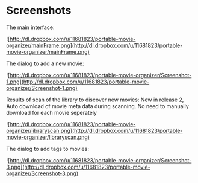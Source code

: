 # Screenshots #

The main interface:

![http://dl.dropbox.com/u/11681823/portable-movie-organizer/mainFrame.png](http://dl.dropbox.com/u/11681823/portable-movie-organizer/mainFrame.png)

The dialog to add a new movie:

![http://dl.dropbox.com/u/11681823/portable-movie-organizer/Screenshot-1.png](http://dl.dropbox.com/u/11681823/portable-movie-organizer/Screenshot-1.png)

Results of scan of the library to discover new movies:
New in release 2, Auto download of movie meta data during scanning. No need to manually
download for each movie seperately

![http://dl.dropbox.com/u/11681823/portable-movie-organizer/libraryscan.png](http://dl.dropbox.com/u/11681823/portable-movie-organizer/libraryscan.png)

The dialog to add tags to movies:

![http://dl.dropbox.com/u/11681823/portable-movie-organizer/Screenshot-3.png](http://dl.dropbox.com/u/11681823/portable-movie-organizer/Screenshot-3.png)